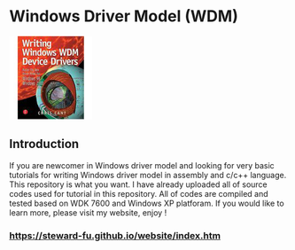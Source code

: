 # Windows Driver Model (WDM)
![Alt text](imgs/main.jpg)
  
## Introduction
If you are newcomer in Windows driver model and looking for very basic tutorials for writing Windows driver model in assembly and c/c++ language. This repository is what you want. I have already uploaded all of source codes used for tutorial in this repository. All of codes are compiled and tested based on WDK 7600 and Windows XP platforam. If you would like to learn more, please visit my website, enjoy !

### https://steward-fu.github.io/website/index.htm
